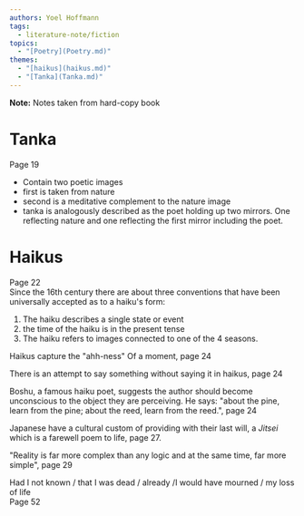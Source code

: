 ```yaml
---  
authors: Yoel Hoffmann  
tags:  
  - literature-note/fiction  
topics:  
  - "[Poetry](Poetry.md)"  
themes:  
  - "[haikus](haikus.md)"  
  - "[Tanka](Tanka.md)"  
---  
```

**Note:** Notes taken from hard-copy book  
  
# Tanka  
Page 19  
- Contain two poetic images  
- first is taken from nature  
- second is a meditative complement to the nature image  
- tanka is analogously described as the poet holding up two mirrors. One reflecting nature and one reflecting the first mirror including the poet.  
  
# Haikus   
Page 22  
Since the 16th century there are about three conventions that have been universally accepted as to a haiku's form:  
1. The haiku describes a single state or event  
2. the time of the haiku is in the present tense  
3. The haiku refers to images connected to one of the 4 seasons.  
  
Haikus capture the "ahh-ness" Of a moment, page 24  
  
There is an attempt to say something without saying it in haikus, page 24  
  
Boshu, a famous haiku poet, suggests the author should become unconscious to the object they are perceiving. He says: "about the pine, learn from the pine; about the reed, learn from the reed.", page 24  
  
Japanese have a cultural custom of providing with their last will, a *Jitsei* which is a farewell poem to life, page 27.  
  
"Reality is far more complex than any logic and at the same time, far more simple", page 29  
  
Had I not known / that I was dead / already /I would have mourned / my loss of life   
Page 52